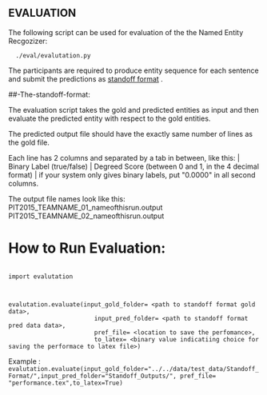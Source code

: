 ## EVALUATION  

The following script can be used for evaluation of the the Named Entity Recgozizer:
  
      ./eval/evalutation.py 

The participants are required to produce entity sequence for each sentence and submit the predictions as [standoff format](../../data/Readme.md) .

##-The-standoff-format:

The evaluation script takes the gold and predicted entities as input and then evaluate the predicted entity with respect to the gold entities.


The predicted output file should have the exactly same number of lines as the gold file.


Each line has 2 columns 
  and separated by a tab in between, like this:
     | Binary Label (true/false) | Degreed Score (between 0 and 1, in the 4 decimal format) |
  if your system only gives binary labels, put "0.0000" in all second columns.  
  
  The output file names look like this:
      PIT2015_TEAMNAME_01_nameofthisrun.output 
      PIT2015_TEAMNAME_02_nameofthisrun.output      
    


How to Run Evaluation:
======


```

import evalutation



evalutation.evaluate(input_gold_folder= <path to standoff format gold data>,  
						input_pred_folder= <path to standoff format pred data data>, 
						pref_file= <location to save the perfomance>,
						to_latex= <binary value indicatiing choice for saving the performace to latex file>)

```

Example : `evalutation.evaluate(input_gold_folder="../../data/test_data/Standoff_Format/",input_pred_folder="Standoff_Outputs/", pref_file= "performance.tex",to_latex=True)`



